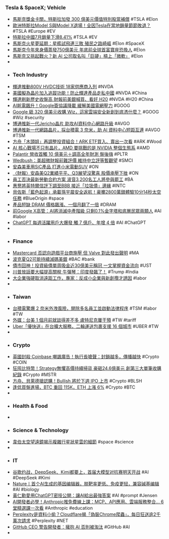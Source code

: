 ### Tesla & SpaceX; Vehicle
- [馬斯克獎金卡關，特斯拉加發 300 億美元價值特別股當補償](https://finance.technews.tw/2025/08/05/tesla-give-elon-usk-30b-usd-stock/) #TSLA #Elon
- [歐洲特斯拉Model S與Model X退場！全因Tesla在當地銷量節節敗退？](https://cars.tvbs.com.tw/car-news/270099) #TSLA #Europe #EV
- [特斯拉中國7月銷量下滑8.41%](https://news.cnyes.com/news/id/6089885) #TSLA #EV
- [馬斯克火星夢延期：星艦試飛連三敗 殖民之路崎嶇](https://news.cnyes.com/news/id/6091150) #Elon #SpaceX
- [馬斯克今年來身價蒸發750億美元 年底前全球首富寶座恐換人](https://news.cnyes.com/news/id/6090523) #Elon
- [馬斯克又挑起戰火？新 AI 公司取名叫「巨硬」槓上「微軟」](https://technews.tw/2025/08/05/xai-has-actually-filed-for-the-macrohard-trademark/) #Elon
-
- ### Tech Industry
- [輝達推動800V HVDC技術 18家供應商入列](https://news.cnyes.com/news/id/6091450) #NVDA
- [美國擬為晶片加入追蹤功能！防止輝達產品走私中國](https://news.cnyes.com/news/id/6091014) #NVDA #China
- [輝達刷新歷史收盤高 財報前美銀喊買、看好 H20](https://finance.technews.tw/2025/08/05/wall-street-reiterates-its-buy-rating-on-nvidia/) #NVDA #H20 #China
- [AI耗電飆升！Google簽協議降載 緩解美國電網壓力](https://news.cnyes.com/news/id/6090253) #GOOG
- [Google 砸 320 億美元收購 Wiz，這家雲端安全新創到底憑什麼？](https://infosecu.technews.tw/2025/08/05/google-wiz/) #GOOG #Wiz #security
- [博通推新一代Jericho晶片 助攻AI資料中心網路升級](https://news.cnyes.com/news/id/6090456) #AVGO
- [博通推新一代網路晶片，採台積電 3 奈米，助 AI 資料中心短距互連](https://technews.tw/2025/08/05/broadcom-jericho4-network-chip/) #AVGO #TSM
- [方舟「木頭姐」再調整投資組合！ARK ETF買入、賣出一次看](https://news.cnyes.com/news/id/6090875) #ARK #Wood
- [AI 核心戰場不只有晶片，AMD 要挑戰的是 NVIDIA 整個生態系](https://technews.tw/2025/08/05/amd-nvidia-ai-threat/) #AMD
- [Palantir 營收首觸 10 億美元＋調高全年財測 盤後嗨](https://finance.technews.tw/2025/08/05/palantir-reports-q2-2025/) #PLTR
- [Wedbush：美超微財報前難評價 維持中立評等暫觀望](https://news.cnyes.com/news/id/6090359) #SMCI
- [安森美車用SiC產品 打進小米電動SUV](https://news.cnyes.com/news/id/6090073) #ON
- [〈財報〉安森美Q2業績平平、Q3展望沒驚喜 股價承壓下挫](https://news.cnyes.com/news/id/6090240) #ON
- [員工否決最新勞動合約方案 波音3,200名工人將參與罷工](https://news.cnyes.com/news/id/6088866) #BA
- [惠譽將英特爾信評下調至BBB 接近「垃圾債」邊緣](https://news.cnyes.com/news/id/6090459) #INTC
- [貝佐斯「藍色起源」承載孫宇晨安全返航！豪擲2800萬鎂體驗10分14秒太空任務](https://abmedia.io/blue-origin-justin-sun-jeff-bezos) #BlueOrigin #space
- [產品短缺 DRAM 價格飆漲、一個月翻了一倍](https://technews.tw/2025/08/05/dram-price-increase/) #DRAM
- [前Google X高管：AI將消滅中產階級 只剩0.1%金字塔和底層民眾兩類人](https://news.cnyes.com/news/id/6090172) #AI #labor
- [ChatGPT 每週活躍用戶大爆發 觸 7 億戶、年增 4 倍](https://technews.tw/2025/08/05/openais-chatgpt-to-hit-700-million-weekly-users/) #AI #ChatGPT
-
- ### Finance
- [Mastercard 否認向遊戲平台商施壓 但 Valve 對此發出聲明](https://gnn.gamer.com.tw/detail.php?sn=290082) #MA
- [波克夏Q2可能持續減碼美銀](https://news.cnyes.com/news/id/6090418) #BAC #bank
- [債市回神！投資級債單周吸金近30億美元稱冠 一文掌握資金流向](https://news.cnyes.com/news/id/6090058) #UST
- [川普放話要大幅提高關稅 牛彈琴：印度發飆了！](https://news.cnyes.com/news/id/6091056) #Trump #India
- [大企業強硬取消遠距工作，專家：反成小企業與新創攬才誘因](https://technews.tw/2025/08/05/remote-work-be-a-inducement-to-work-for-small-company/) #labor
-
- ### Taiwan
- [台積電驚爆 2 奈米外洩風險，開除多名員工並啟動法律程序](https://infosecu.technews.tw/2025/08/05/tsmc-reveals-risk-of-2nm-process-technology-leak/) #TSM #labor #TW
- [外媒：台美 1 個月前就談得差不多 盧特尼克屢干預](https://technews.tw/2025/08/04/tariffs-on-taiwan-stir-fears-over-waning-us-support-against-china/) #TW #tariff
- [Uber「優快送」在台擴大服務，二輪運送包裹支援 16 個城市​​](https://technews.tw/2025/08/04/uber-courier-expansion-in-taiwan/) #UBER #TW
-
- ### Crypto
- [英國封殺 Coinbase 嘲諷廣告！執行長嗆聲：封鎖越多，傳播越快](https://abmedia.io/coinbase-ad-uk-ban) #Crypto #COIN
- [狂囤比特幣！Strategy無懼高價持續掃貨 豪砸24.6億美元 創第三大單筆收購紀錄](https://news.cnyes.com/news/id/6090987) #Crypto #MSTR
- [方舟、貝萊德搶認購！Bullish 將於下週 IPO 上市](https://abmedia.io/bullish-global-ipo-price-28-to-31) #Crypto #BLSH
- [逢低買盤進場，BTC 重回 115K，ETH 上漲 6%](https://abmedia.io/market-update-as-of-5th-aug-2025) #Crypto #BTC
-
- ### Health & Food
-
- ### Science & Technology
- [韋伯太空望遠鏡揭示複雜行星狀星雲的細節](https://technews.tw/2025/08/04/webb-traces-details-of-complex-planetary-nebula/) #space #science
-
- ### IT
- [谷歌约战，DeepSeek、Kimi都要上，首届大模型对抗赛明天开战](https://www.jiqizhixin.com/articles/2025-08-05-4) #AI #DeepSeek #Kimi
- [Nature丨首个AI生成的基因编辑器，脱靶率更低、免疫更轻，兼容碱基编辑](https://www.jiqizhixin.com/articles/2025-08-05-5) #AI #biology
- [黃仁勳愛用ChatGPT密技公開：讓AI給出最強答案](https://www.cw.com.tw/article/5136740) #AI #prompt #Jensen
- [AI開發者必學！Anthropic推免費線上課：MCP、API應用、雲端服務整合... 6堂精選課一次看](https://www.bnext.com.tw/article/84090/claude-free-course) #Anthropic #education
- [Perplexity是資料小偷？Cloudflare揭「偽裝Chrome爬蟲」，每日狂送逾2千萬次請求](https://www.bnext.com.tw/article/84088/perplexity-stealth-crawler-cloudflare-2025) #Perplexity #NET
- [GitHub CEO 警告開發者：擁抱 AI 否則被淘汰](https://technews.tw/2025/08/05/github-ceo-delivers-stark-message-to-developers-embrace-ai-or-get-out/) #GitHub #AI
-